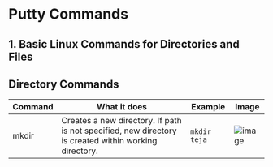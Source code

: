 # Putty Commands

## 1. Basic Linux Commands for Directories and Files
 

## Directory Commands


| Command | What it does | Example         | Image |
|---------|--------------|---------|-------|
| mkdir   |Creates a new directory. If path is not specified, new directory is created within working directory.| ``mkdir teja``   |![image](https://github.com/tejaroy/Django-Project-Setup/blob/main/image.png)|
